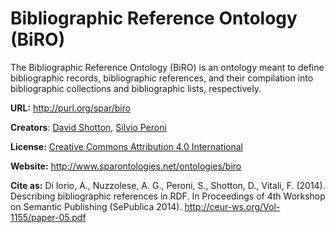 # Bibliographic Reference Ontology (BiRO)

The Bibliographic Reference Ontology (BiRO) is an ontology meant to define bibliographic records, bibliographic references, and their compilation into bibliographic collections and bibliographic lists, respectively.

**URL:** http://purl.org/spar/biro

**Creators**: [David Shotton](http://orcid.org/0000-0001-5506-523X), [Silvio Peroni](http://orcid.org/0000-0003-0530-4305)

**License:** [Creative Commons Attribution 4.0 International](https://creativecommons.org/licenses/by/4.0/legalcode)

**Website:** http://www.sparontologies.net/ontologies/biro

**Cite as:** Di Iorio, A., Nuzzolese, A. G., Peroni, S., Shotton, D., Vitali, F. (2014). Describing bibliographic references in RDF. In Proceedings of 4th Workshop on Semantic Publishing (SePublica 2014). http://ceur-ws.org/Vol-1155/paper-05.pdf

